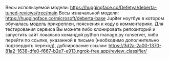 Весы используемой модели: https://huggingface.co/Defetya/deberta-tuned-reviews/tree/main
Весы изначальной модели: https://huggingface.co/microsoft/deberta-base
Jupiter ноутбук в котором обучалась модель прикреплен, пояснения к коду в комментариях.
Для тестирования сервиса Вы можете либо клонировать репозиторий и запустить сайт локально командой python manage.py runserver, либо перейти по ссылке, указанной в письме (необходимо дополнительно подтвердить переход), дублирование ссылки: https://3d2a-2a00-1370-81a2-1638-dfe0-f667-b2e7-e913.ngrok-free.app/review_classifier/  
